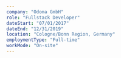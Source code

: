 ```yaml
---
company: "Odoma GmbH"
role: "Fullstack Developer"
dateStart: "07/01/2017"
dateEnd: "12/31/2019"
location: "Cologne/Bonn Region, Germany"
employmentType: "Full-time"
workMode: "On-site"
---
```

